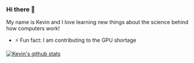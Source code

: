 ### Hi there 👋
My name is Kevin and I love learning new things about the science behind how computers work!

- ⚡ Fun fact: I am contributing to the GPU shortage


[![Kevin's github stats](https://github-readme-stats.vercel.app/api?username=unko-chan)](https://github.com/anuraghazra/github-readme-stats)

